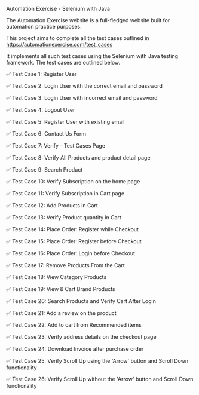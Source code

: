 Automation Exercise - Selenium with Java

The Automation Exercise website is a full-fledged website built for automation practice purposes.

This project aims to complete all the test cases outlined in https://automationexercise.com/test_cases

It implements all such test cases using the Selenium with Java testing framework. The test cases are outlined below.

✅ Test Case 1: Register User

✅ Test Case 2: Login User with the correct email and password

✅ Test Case 3: Login User with incorrect email and password

✅ Test Case 4: Logout User

✅ Test Case 5: Register User with existing email

✅ Test Case 6: Contact Us Form

✅ Test Case 7: Verify - Test Cases Page

✅ Test Case 8: Verify All Products and product detail page

✅ Test Case 9: Search Product

✅ Test Case 10: Verify Subscription on the home page

✅ Test Case 11: Verify Subscription in Cart page

✅ Test Case 12: Add Products in Cart

✅ Test Case 13: Verify Product quantity in Cart

✅ Test Case 14: Place Order: Register while Checkout

✅ Test Case 15: Place Order: Register before Checkout

✅ Test Case 16: Place Order: Login before Checkout

✅ Test Case 17: Remove Products From the Cart

✅ Test Case 18: View Category Products

✅ Test Case 19: View & Cart Brand Products

✅ Test Case 20: Search Products and Verify Cart After Login

✅ Test Case 21: Add a review on the product

✅ Test Case 22: Add to cart from Recommended items

✅ Test Case 23: Verify address details on the checkout page

✅ Test Case 24: Download Invoice after purchase order

✅ Test Case 25: Verify Scroll Up using the 'Arrow' button and Scroll Down functionality

✅ Test Case 26: Verify Scroll Up without the 'Arrow' button and Scroll Down functionality
